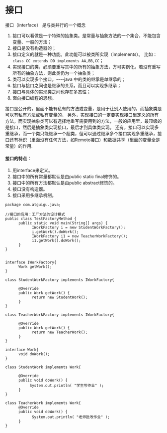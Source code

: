 # 接口
接口（interface）  是与类并行的一个概念

1. 接口可以看做是一个特殊的抽象类。是常量与抽象方法的一个集合，不能包含变量、一般的方法；
2. 接口是没有构造器的；
3. 接口定义的就是一种功能。此功能可以被类所实现（implements）。
   比如：`class CC extends DD implements AA,BB,CC`；
4. 实现接口的类，必须要重写其中的所有的抽象方法，方可实例化。若没有重写所有的抽象方法，则此类仍为一个抽象类；
5. 类可以实现多个接口。----java 中的类的继承是单继承的；
6. 接口与接口之间也是继承的关系，而且可以实现多继承；
7. 接口与具体的实现类之间也存在多态性；
8. 面向接口编程的思想。

接口是公开的，里面不能有私有的方法或变量，是用于让别人使用的，而抽象类是可以有私有方法或私有变量的， 另外，实现接口的一定要实现接口里定义的所有方法，而实现抽象类可以有选择地重写需要用到的方法，一般的应用里，最顶级的是接口，然后是抽象类实现接口，最后才到具体类实现。 还有，接口可以实现多重继承，而一个类只能继承一个超类，但可以通过继承多个接口实现多重继承，接口还有标识（里面没有任何方法，如Remote接口）和数据共享（里面的变量全是常量）的作用.

#### 接口的特点：
1. 用interface来定义。
2. 接口中的所有常量都默认是由public static final修饰的。
3. 接口中的所有方法都默认是由public abstract修饰的。
4. 接口没有构造器。
5. 接口采用多继承机制。

```
package com.atguigu.java;

//接口的应用：工厂方法的设计模式
public class TestFactoryMethod {
      public static void main(String[] args) {
            IWorkFactory i = new StudentWorkFactory();
            i.getWork().doWork();           
            IWorkFactory i1 = new TeacherWorkFactory();
            i1.getWork().doWork();
      }
}


interface IWorkFactory{
      Work getWork();
}

class StudentWorkFactory implements IWorkFactory{

      @Override
      public Work getWork() {
            return new StudentWork();
      }     
}

class TeacherWorkFactory implements IWorkFactory{

      @Override
      public Work getWork() {
            return new TeacherWork();
      }
}

interface Work{
      void doWork();
}

class StudentWork implements Work{

      @Override
      public void doWork() {
           System.out.println( "学生写作业" );
      }
}

class TeacherWork implements Work{
      @Override
      public void doWork() {
            System.out.println( "老师批改作业" );
      }
}
```

